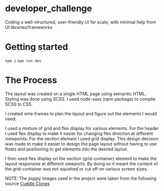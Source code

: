 # developer_challenge
Coding a well-structured, user-friendly UI for scale, with  minimal help from UI libraries/frameworks

# Getting started
<code>npm i</code>
<code>npm run dev</code>

# The Process
The layout was created on a single HTML page using semantic HTML. Styling was done using SCSS. I used node-sass (npm package) to complie SCSS to CSS.

I created wire-frames to plan the layout and figure out the elements I would need.

I used a mixture of grid and flex display for various elements. For the header I used flex display to make it easier for changing flex direction at different viewpoints. For the section element I used grid display. This design decision was made to make it easier to design the page layout without having to use floats and positioning to get elements into the desired layout.

I then used flex display on the section (grid-container) element to make the layout responsive at different viewports. By doing so it meant the content of the grid-container was not squished or cut off on various screen sizes.


NOTE: The puppy images used in the project were taken from the following source <a href="https://cuddleclones.com/blogs/all/a-simple-guide-for-training-golden-retriever-puppies">Cuddle Clones</a>